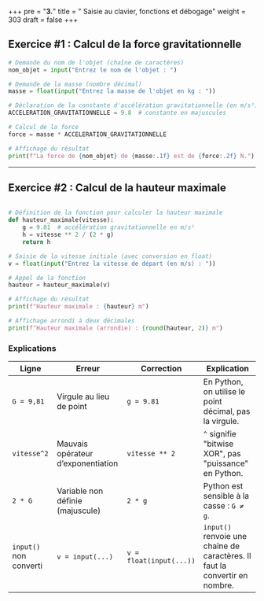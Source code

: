 +++
pre = "<b>3.</b>"
title = " Saisie au clavier, fonctions et débogage"
weight = 303
draft = false
+++


## Exercice #1 : Calcul de la force gravitationnelle

```python
# Demande du nom de l'objet (chaîne de caractères)
nom_objet = input("Entrez le nom de l'objet : ")

# Demande de la masse (nombre décimal)
masse = float(input("Entrez la masse de l'objet en kg : "))

# Déclaration de la constante d'accélération gravitationnelle (en m/s²)
ACCELERATION_GRAVITATIONNELLE = 9.8  # constante en majuscules

# Calcul de la force
force = masse * ACCELERATION_GRAVITATIONNELLE

# Affichage du résultat
print(f"La force de {nom_objet} de {masse:.1f} est de {force:.2f} N.")
```
---

## Exercice #2 : Calcul de la hauteur maximale

```python

# Définition de la fonction pour calculer la hauteur maximale
def hauteur_maximale(vitesse):
    g = 9.81  # accélération gravitationnelle en m/s²
    h = vitesse ** 2 / (2 * g)
    return h

# Saisie de la vitesse initiale (avec conversion en float)
v = float(input("Entrez la vitesse de départ (en m/s) : "))

# Appel de la fonction
hauteur = hauteur_maximale(v)

# Affichage du résultat
print(f"Hauteur maximale : {hauteur} m")

# Affichage arrondi à deux décimales
print(f"Hauteur maximale (arrondie) : {round(hauteur, 2)} m")
```


### Explications

| Ligne              | Erreur                        | Correction          | Explication                                                                             
| ------------------ | ----------------------------- | --------------------| ----------------------------------------- |
| `G = 9,81`         | Virgule au lieu de point      | `g = 9.81`          | En Python, on utilise le point décimal, pas la virgule.                             |
| `vitesse^2`        | Mauvais opérateur d’exponentiation | `vitesse ** 2` | `^` signifie "bitwise XOR", pas "puissance" en Python.|
| `2 * G`            | Variable non définie (majuscule)   | `2 * g`        | Python est sensible à la casse : `G ≠ g`.  |
| `input()` non converti       | `v = input(...)`         | `v = float(input(...))` | `input()` renvoie une chaîne de caractères. Il faut la convertir en nombre.   |